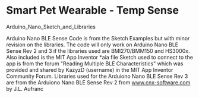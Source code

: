 # Smart Pet Wearable - Temp Sense
Arduino_Nano_Sketch_and_Libraries

Arduino Nano BLE Sense Code is from the Sketch Examples but with minor revision on the libraries. 
The code will only work on Arduino Nano BLE Sense Rev 2 and 3 if the libraries used are BMI270/BMM150 and HS3000x.
Also included is the MIT App Inventor *aia file
Sketch used to connect to the app is from the forum "Reading Multiple BLE Characteristics" which was provided and shared by 
KazyzD (username) in the MIT App Inventor Community Forum.
Libraries used for the Arduiono Nano BLE Sense Rev 3 are from the Arduiono Nano BLE Sense Rev 2 from www.cnx-software.com by J.L. Aufranc

